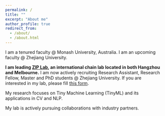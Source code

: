 ```yaml
---
permalink: /
title: ""
excerpt: "About me"
author_profile: true
redirect_from: 
  - /about/
  - /about.html
---
```


I am a tenured faculty @ Monash University, Australia. I am an upcoming faculty @ Zhejiang University. 

**I am leading [ZIP Lab](https://ziplab.github.io/), an international chain lab located in both Hangzhou and Melbourne.** I am now actively recruiting Research Assistant, Research Fellow, Master and PhD students @ Zhejiang University. If you are interested in my lab, please fill [this form](https://forms.gle/UoR8B19y2NsjtGRJ6). 

My research focuses on Tiny Machine Learning (TinyML) and its applications in CV and NLP. 

My lab is actively pursuing collaborations with industry partners.
